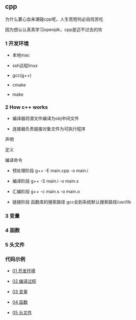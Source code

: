 cpp
---

为什么要心血来潮碰cpp呢，人生苦短何必自找苦吃

因为想认认真真学习openjdk，cpp是迈不过去的坎

### 1 开发环境

- 本地mac

- ssh远程linux

- gcc(g++)

- cmake

- make

### 2 How c++ works

- 编译器将源文件编译为obj中间文件

- 连接器负责链接对象文件为可执行程序

声明

定义

编译命令

- 预处理阶段 g++ -E main.cpp -o main.i

- 编译阶段 g++ -S main.i -o main.s

- 汇编阶段 g++ -c main.s -o main.o

- 链接阶段 函数库的搜索路径 gcc会到系统默认搜索路径/usr/lib

### 3 变量

### 4 函数

### 5 头文件

### 代码示例

- [01 开发环境](./01/)

- [02 编译过程](./02/)

- [03 变量](./03/)

- [04 函数](./04/)

- [05 头文件](./05/)